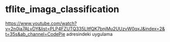 # tflite_imaga_classification

https://www.youtube.com/watch?v=2n0ja7ALyDY&list=PLP4FZUTQ335LltfQK7bnjMu2UUzvW0qxJ&index=2&t=35s&ab_channel=CodePie adresindeki uygulama

